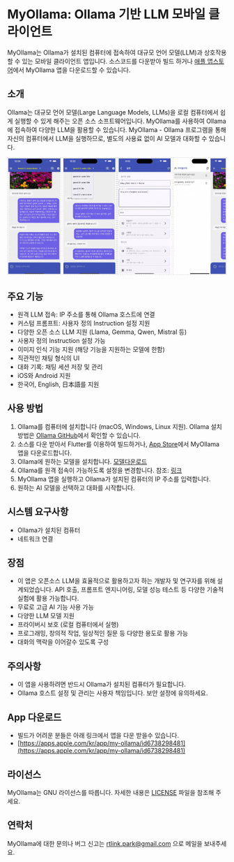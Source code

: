 # MyOllama: Ollama 기반 LLM 모바일 클라이언트

MyOllama는 Ollama가 설치된 컴퓨터에 접속하여 대규모 언어 모델(LLM)과 상호작용할 수 있는 모바일 클라이언트 앱입니다. 소스코드를 다운받아 빌드 하거나 [애플 앱스토어](https://apps.apple.com/us/app/my-ollama/id6738298481)에서 MyOllama 앱을 다운로드할 수 있습니다.

## 소개

Ollama는 대규모 언어 모델(Large Language Models, LLMs)을 로컬 컴퓨터에서 쉽게 실행할 수 있게 해주는 오픈 소스 소프트웨어입니다.
MyOllama를 사용하여 Ollama에 접속하여 다양한 LLM을 활용할 수 있습니다. MyOllama - Ollama 프로그램을 통해 자신의 컴퓨터에서 LLM을 실행하므로, 별도의 사용료 없이 AI 모델과 대화할 수 있습니다.

![poster](./image.jpg)

## 주요 기능

- 원격 LLM 접속: IP 주소를 통해 Ollama 호스트에 연결
- 커스텀 프롬프트: 사용자 정의 Instruction 설정 지원
- 다양한 오픈 소스 LLM 지원 (Llama, Gemma, Qwen, Mistral 등)
- 사용자 정의 Instruction 설정 가능
- 이미지 인식 기능 지원 (해당 기능을 지원하는 모델에 한함)
- 직관적인 채팅 형식의 UI
- 대화 기록: 채팅 세션 저장 및 관리
- iOS와 Android 지원
- 한국어, English, 日本語를 지원


## 사용 방법

1. Ollama를 컴퓨터에 설치합니다 (macOS, Windows, Linux 지원). Ollama 설치 방법은 [Ollama GitHub](https://ollama.com/download)에서 확인할 수 있습니다.
2. 소스를 다운 받아서 Flutter를 이용하여 빌드하거나, [App Store](https://apps.apple.com/us/app/my-ollama/id6738298481)에서 MyOllama 앱을 다운로드합니다.
3. Ollama에 원하는 모델을 설치합니다. [모델다운로드](https://ollama.com/search)
4. Ollama를 원격 접속이 가능하도록 설정을 변경합니다. 참조: [링크](http://practical.kr/?p=809) 
5. MyOllama 앱을 실행하고 Ollama가 설치된 컴퓨터의 IP 주소를 입력합니다.
6. 원하는 AI 모델을 선택하고 대화를 시작합니다.

## 시스템 요구사항

- Ollama가 설치된 컴퓨터
- 네트워크 연결

## 장점

- 이 앱은 오픈소스 LLM을 효율적으로 활용하고자 하는 개발자 및 연구자를 위해 설계되었습니다. API 호출, 프롬프트 엔지니어링, 모델 성능 테스트 등 다양한 기술적 실험에 활용 가능합니다.
- 무료로 고급 AI 기능 사용 가능
- 다양한 LLM 모델 지원
- 프라이버시 보호 (로컬 컴퓨터에서 실행)
- 프로그래밍, 창의적 작업, 일상적인 질문 등 다양한 용도로 활용 가능
- 대화의 맥락을 이어갈수 있도록 구성

## 주의사항

- 이 앱을 사용하려면 반드시 Ollama가 설치된 컴퓨터가 필요합니다.
- Ollama 호스트 설정 및 관리는 사용자 책임입니다. 보안 설정에 유의하세요.

## App 다운로드 

- 빌드가 어려운 분들은 아래 링크에서 앱을 다운 받을수 있습니다.
- [https://apps.apple.com/kr/app/my-ollama/id6738298481](https://apps.apple.com/kr/app/my-ollama/id6738298481)

## 라이선스

MyOllama는 GNU 라이선스를 따릅니다. 자세한 내용은 [LICENSE](LICENSE) 파일을 참조해 주세요.

## 연락처

MyOllama에 대한 문의나 버그 신고는 rtlink.park@gmail.com 으로 메일을 보내주세요.
